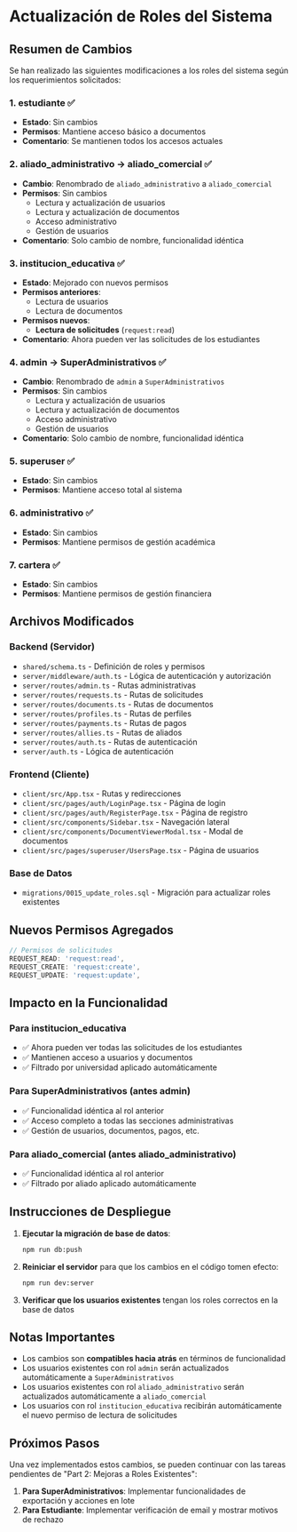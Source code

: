 # Actualización de Roles del Sistema

## Resumen de Cambios

Se han realizado las siguientes modificaciones a los roles del sistema según los requerimientos solicitados:

### 1. **estudiante** ✅
- **Estado**: Sin cambios
- **Permisos**: Mantiene acceso básico a documentos
- **Comentario**: Se mantienen todos los accesos actuales

### 2. **aliado_administrativo** → **aliado_comercial** ✅
- **Cambio**: Renombrado de `aliado_administrativo` a `aliado_comercial`
- **Permisos**: Sin cambios
  - Lectura y actualización de usuarios
  - Lectura y actualización de documentos
  - Acceso administrativo
  - Gestión de usuarios
- **Comentario**: Solo cambio de nombre, funcionalidad idéntica

### 3. **institucion_educativa** ✅
- **Estado**: Mejorado con nuevos permisos
- **Permisos anteriores**:
  - Lectura de usuarios
  - Lectura de documentos
- **Permisos nuevos**:
  - **Lectura de solicitudes** (`request:read`)
- **Comentario**: Ahora pueden ver las solicitudes de los estudiantes

### 4. **admin** → **SuperAdministrativos** ✅
- **Cambio**: Renombrado de `admin` a `SuperAdministrativos`
- **Permisos**: Sin cambios
  - Lectura y actualización de usuarios
  - Lectura y actualización de documentos
  - Acceso administrativo
  - Gestión de usuarios
- **Comentario**: Solo cambio de nombre, funcionalidad idéntica

### 5. **superuser** ✅
- **Estado**: Sin cambios
- **Permisos**: Mantiene acceso total al sistema

### 6. **administrativo** ✅
- **Estado**: Sin cambios
- **Permisos**: Mantiene permisos de gestión académica

### 7. **cartera** ✅
- **Estado**: Sin cambios
- **Permisos**: Mantiene permisos de gestión financiera

## Archivos Modificados

### Backend (Servidor)
- `shared/schema.ts` - Definición de roles y permisos
- `server/middleware/auth.ts` - Lógica de autenticación y autorización
- `server/routes/admin.ts` - Rutas administrativas
- `server/routes/requests.ts` - Rutas de solicitudes
- `server/routes/documents.ts` - Rutas de documentos
- `server/routes/profiles.ts` - Rutas de perfiles
- `server/routes/payments.ts` - Rutas de pagos
- `server/routes/allies.ts` - Rutas de aliados
- `server/routes/auth.ts` - Rutas de autenticación
- `server/auth.ts` - Lógica de autenticación

### Frontend (Cliente)
- `client/src/App.tsx` - Rutas y redirecciones
- `client/src/pages/auth/LoginPage.tsx` - Página de login
- `client/src/pages/auth/RegisterPage.tsx` - Página de registro
- `client/src/components/Sidebar.tsx` - Navegación lateral
- `client/src/components/DocumentViewerModal.tsx` - Modal de documentos
- `client/src/pages/superuser/UsersPage.tsx` - Página de usuarios

### Base de Datos
- `migrations/0015_update_roles.sql` - Migración para actualizar roles existentes

## Nuevos Permisos Agregados

```typescript
// Permisos de solicitudes
REQUEST_READ: 'request:read',
REQUEST_CREATE: 'request:create',
REQUEST_UPDATE: 'request:update',
```

## Impacto en la Funcionalidad

### Para **institucion_educativa**
- ✅ Ahora pueden ver todas las solicitudes de los estudiantes
- ✅ Mantienen acceso a usuarios y documentos
- ✅ Filtrado por universidad aplicado automáticamente

### Para **SuperAdministrativos** (antes admin)
- ✅ Funcionalidad idéntica al rol anterior
- ✅ Acceso completo a todas las secciones administrativas
- ✅ Gestión de usuarios, documentos, pagos, etc.

### Para **aliado_comercial** (antes aliado_administrativo)
- ✅ Funcionalidad idéntica al rol anterior
- ✅ Filtrado por aliado aplicado automáticamente

## Instrucciones de Despliegue

1. **Ejecutar la migración de base de datos**:
   ```bash
   npm run db:push
   ```

2. **Reiniciar el servidor** para que los cambios en el código tomen efecto:
   ```bash
   npm run dev:server
   ```

3. **Verificar que los usuarios existentes** tengan los roles correctos en la base de datos

## Notas Importantes

- Los cambios son **compatibles hacia atrás** en términos de funcionalidad
- Los usuarios existentes con rol `admin` serán actualizados automáticamente a `SuperAdministrativos`
- Los usuarios existentes con rol `aliado_administrativo` serán actualizados automáticamente a `aliado_comercial`
- Los usuarios con rol `institucion_educativa` recibirán automáticamente el nuevo permiso de lectura de solicitudes

## Próximos Pasos

Una vez implementados estos cambios, se pueden continuar con las tareas pendientes de "Part 2: Mejoras a Roles Existentes":

1. **Para SuperAdministrativos**: Implementar funcionalidades de exportación y acciones en lote
2. **Para Estudiante**: Implementar verificación de email y mostrar motivos de rechazo 